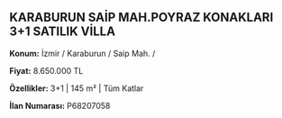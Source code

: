 ## KARABURUN SAİP MAH.POYRAZ KONAKLARI 3+1 SATILIK VİLLA

**Konum:** İzmir / Karaburun / Saip Mah. /

**Fiyat:** 8.650.000 TL

**Özellikler:** 3+1 | 145 m² | Tüm Katlar

**İlan Numarası:** P68207058
